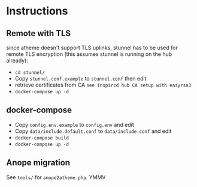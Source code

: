 # Instructions 

## Remote with TLS
since atheme doesn't support TLS uplinks, stunnel has to be used for remote TLS encryption (this assumes stunnel is running on the hub already):
- `cd stunnel/`
- Copy `stunnel.conf.example` to `stunnel.conf` then edit
- retrieve certificates from CA `see inspircd hub CA setup with easyrsa3`
- `docker-compose up -d`

## docker-compose 
- Copy `config.env.example` to `config.env` and edit
- Copy `data/include.default.conf` to `data/include.conf` and edit
- `docker-compose build`
- `docker-compose up -d`

## Anope migration 
See `tools/` for `anope2atheme.php`. YMMV
